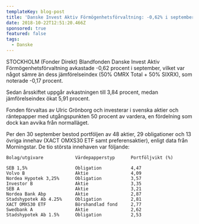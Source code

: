 ```yaml
---
templateKey: blog-post
title: 'Danske Invest Aktiv Förmögenhetsförvaltning: -0,62% i september'
date: 2018-10-22T12:51:20.466Z
sponsored: true
featured: false
tags:
  - Danske
---
```

STOCKHOLM (Fonder Direkt) Blandfonden Danske Invest Aktiv Förmögenhetsförvaltning avkastade -0,62 procent i september, vilket var något sämre än dess jämförelseindex (50% OMRX Total + 50% SIXRX), som noterade -0,17 procent.

Sedan årsskiftet uppgår avkastningen till 3,84 procent, medan jämförelseindex ökat 5,91 procent.

Fonden förvaltas av Ulric Grönborg och investerar i svenska aktier och räntepapper med utgångspunkten 50 procent av vardera, en fördelning som dock kan avvika från normalläget.

Per den 30 september bestod portföljen av 48 aktier, 29 obligationer och 13 övriga innehav (XACT OMXS30 ETF samt preferensaktier), enligt data från Morningstar. De tio största innehaven var följande:

```
Bolag/utgivare            Värdepapperstyp      Portföljvikt (%)

SEB 1,5%                  Obligation           4,47            
Volvo B                   Aktie                4,09            
Nordea Hypotek 3,25%      Obligation           3,57            
Investor B                Aktie                3,35            
SEB A                     Aktie                3,21            
Nordea Bank Abp           Aktie                2,87            
Stadshypotek Ab 4.25%     Obligation           2,81            
XACT OMXS30 ETF           Börshandlad fond     2,77            
Swedbank A                Aktie                2,62            
Stadshypotek Ab 1.5%      Obligation           2,53
```
